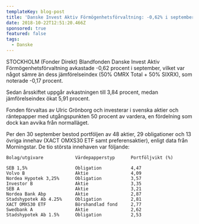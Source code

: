 ```yaml
---
templateKey: blog-post
title: 'Danske Invest Aktiv Förmögenhetsförvaltning: -0,62% i september'
date: 2018-10-22T12:51:20.466Z
sponsored: true
featured: false
tags:
  - Danske
---
```

STOCKHOLM (Fonder Direkt) Blandfonden Danske Invest Aktiv Förmögenhetsförvaltning avkastade -0,62 procent i september, vilket var något sämre än dess jämförelseindex (50% OMRX Total + 50% SIXRX), som noterade -0,17 procent.

Sedan årsskiftet uppgår avkastningen till 3,84 procent, medan jämförelseindex ökat 5,91 procent.

Fonden förvaltas av Ulric Grönborg och investerar i svenska aktier och räntepapper med utgångspunkten 50 procent av vardera, en fördelning som dock kan avvika från normalläget.

Per den 30 september bestod portföljen av 48 aktier, 29 obligationer och 13 övriga innehav (XACT OMXS30 ETF samt preferensaktier), enligt data från Morningstar. De tio största innehaven var följande:

```
Bolag/utgivare            Värdepapperstyp      Portföljvikt (%)

SEB 1,5%                  Obligation           4,47            
Volvo B                   Aktie                4,09            
Nordea Hypotek 3,25%      Obligation           3,57            
Investor B                Aktie                3,35            
SEB A                     Aktie                3,21            
Nordea Bank Abp           Aktie                2,87            
Stadshypotek Ab 4.25%     Obligation           2,81            
XACT OMXS30 ETF           Börshandlad fond     2,77            
Swedbank A                Aktie                2,62            
Stadshypotek Ab 1.5%      Obligation           2,53
```
